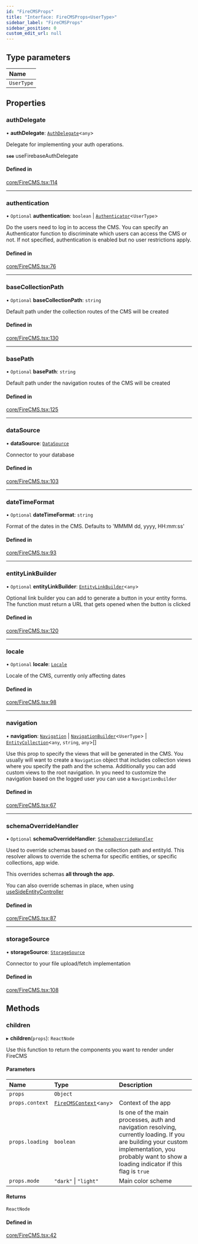 ```yaml
---
id: "FireCMSProps"
title: "Interface: FireCMSProps<UserType>"
sidebar_label: "FireCMSProps"
sidebar_position: 0
custom_edit_url: null
---
```


## Type parameters

| Name |
| :------ |
| `UserType` |

## Properties

### authDelegate

• **authDelegate**: [`AuthDelegate`](../types/AuthDelegate)<`any`\>

Delegate for implementing your auth operations.

**`see`** useFirebaseAuthDelegate

#### Defined in

[core/FireCMS.tsx:114](https://github.com/Camberi/firecms/blob/2d60fba/src/core/FireCMS.tsx#L114)

___

### authentication

• `Optional` **authentication**: `boolean` \| [`Authenticator`](../types/Authenticator)<`UserType`\>

Do the users need to log in to access the CMS.
You can specify an Authenticator function to discriminate which users can
access the CMS or not.
If not specified, authentication is enabled but no user restrictions
apply.

#### Defined in

[core/FireCMS.tsx:76](https://github.com/Camberi/firecms/blob/2d60fba/src/core/FireCMS.tsx#L76)

___

### baseCollectionPath

• `Optional` **baseCollectionPath**: `string`

Default path under the collection routes of the CMS will be created

#### Defined in

[core/FireCMS.tsx:130](https://github.com/Camberi/firecms/blob/2d60fba/src/core/FireCMS.tsx#L130)

___

### basePath

• `Optional` **basePath**: `string`

Default path under the navigation routes of the CMS will be created

#### Defined in

[core/FireCMS.tsx:125](https://github.com/Camberi/firecms/blob/2d60fba/src/core/FireCMS.tsx#L125)

___

### dataSource

• **dataSource**: [`DataSource`](DataSource)

Connector to your database

#### Defined in

[core/FireCMS.tsx:103](https://github.com/Camberi/firecms/blob/2d60fba/src/core/FireCMS.tsx#L103)

___

### dateTimeFormat

• `Optional` **dateTimeFormat**: `string`

Format of the dates in the CMS.
Defaults to 'MMMM dd, yyyy, HH:mm:ss'

#### Defined in

[core/FireCMS.tsx:93](https://github.com/Camberi/firecms/blob/2d60fba/src/core/FireCMS.tsx#L93)

___

### entityLinkBuilder

• `Optional` **entityLinkBuilder**: [`EntityLinkBuilder`](../types/EntityLinkBuilder)<`any`\>

Optional link builder you can add to generate a button in your entity forms.
The function must return a URL that gets opened when the button is clicked

#### Defined in

[core/FireCMS.tsx:120](https://github.com/Camberi/firecms/blob/2d60fba/src/core/FireCMS.tsx#L120)

___

### locale

• `Optional` **locale**: [`Locale`](../types/Locale)

Locale of the CMS, currently only affecting dates

#### Defined in

[core/FireCMS.tsx:98](https://github.com/Camberi/firecms/blob/2d60fba/src/core/FireCMS.tsx#L98)

___

### navigation

• **navigation**: [`Navigation`](Navigation) \| [`NavigationBuilder`](../types/NavigationBuilder)<`UserType`\> \| [`EntityCollection`](EntityCollection)<`any`, `string`, `any`\>[]

Use this prop to specify the views that will be generated in the CMS.
You usually will want to create a `Navigation` object that includes
collection views where you specify the path and the schema.
Additionally you can add custom views to the root navigation.
In you need to customize the navigation based on the logged user you
can use a `NavigationBuilder`

#### Defined in

[core/FireCMS.tsx:67](https://github.com/Camberi/firecms/blob/2d60fba/src/core/FireCMS.tsx#L67)

___

### schemaOverrideHandler

• `Optional` **schemaOverrideHandler**: [`SchemaOverrideHandler`](../types/SchemaOverrideHandler)

Used to override schemas based on the collection path and entityId.
This resolver allows to override the schema for specific entities, or
specific collections, app wide.

This overrides schemas **all through the app.**

You can also override schemas in place, when using [useSideEntityController](../functions/useSideEntityController)

#### Defined in

[core/FireCMS.tsx:87](https://github.com/Camberi/firecms/blob/2d60fba/src/core/FireCMS.tsx#L87)

___

### storageSource

• **storageSource**: [`StorageSource`](StorageSource)

Connector to your file upload/fetch implementation

#### Defined in

[core/FireCMS.tsx:108](https://github.com/Camberi/firecms/blob/2d60fba/src/core/FireCMS.tsx#L108)

## Methods

### children

▸ **children**(`props`): `ReactNode`

Use this function to return the components you want to render under
FireCMS

#### Parameters

| Name | Type | Description |
| :------ | :------ | :------ |
| `props` | `Object` |  |
| `props.context` | [`FireCMSContext`](FireCMSContext)<`any`\> | Context of the app |
| `props.loading` | `boolean` | Is one of the main processes, auth and navigation resolving, currently loading. If you are building your custom implementation, you probably want to show a loading indicator if this flag is `true` |
| `props.mode` | ``"dark"`` \| ``"light"`` | Main color scheme |

#### Returns

`ReactNode`

#### Defined in

[core/FireCMS.tsx:42](https://github.com/Camberi/firecms/blob/2d60fba/src/core/FireCMS.tsx#L42)
